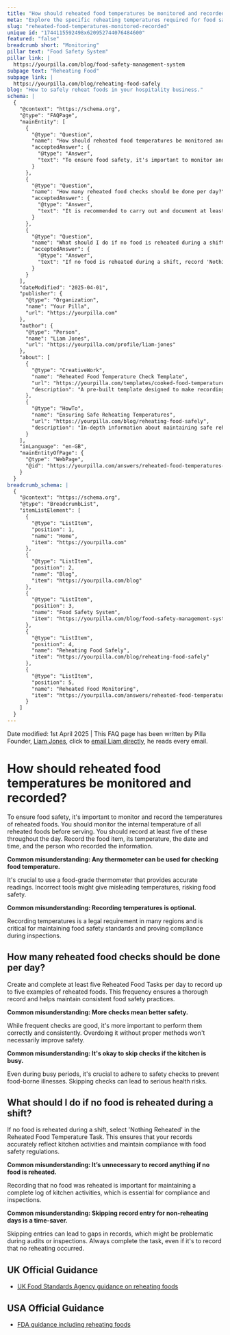 ```yaml
---
title: "How should reheated food temperatures be monitored and recorded?"
meta: "Explore the specific reheating temperatures required for food safety, the importance of proper equipment, and procedures for recording compliance."
slug: "reheated-food-temperatures-monitored-recorded"
unique id: "1744115592498x620952744076484600"
featured: "false"
breadcrumb short: "Monitoring"
pillar text: "Food Safety System"
pillar link: |
  https://yourpilla.com/blog/food-safety-management-system
subpage text: "Reheating Food"
subpage link: |
  https://yourpilla.com/blog/reheating-food-safely
blog: "How to safely reheat foods in your hospitality business."
schema: |
  {
    "@context": "https://schema.org",
    "@type": "FAQPage",
    "mainEntity": [
      {
        "@type": "Question",
        "name": "How should reheated food temperatures be monitored and recorded?",
        "acceptedAnswer": {
          "@type": "Answer",
          "text": "To ensure food safety, it's important to monitor and record the temperatures of reheated foods before serving. Monitor the internal temperature and ensure to record the temperature for at least five different food items throughout the day. Include the food item, its temperature, the date, time, and the person who recorded it. Always use a food-grade thermometer for accurate results."
        }
      },
      {
        "@type": "Question",
        "name": "How many reheated food checks should be done per day?",
        "acceptedAnswer": {
          "@type": "Answer",
          "text": "It is recommended to carry out and document at least five reheated food checks per day. This helps to maintain a thorough record and upholds consistent food safety practices. Performing checks correctly and consistently is crucial, even during busy times."
        }
      },
      {
        "@type": "Question",
        "name": "What should I do if no food is reheated during a shift?",
        "acceptedAnswer": {
          "@type": "Answer",
          "text": "If no food is reheated during a shift, record 'Nothing Reheated' in the Reheated Food Temperature Task. This action ensures that records accurately reflect kitchen activities and you remain compliant with food safety regulations."
        }
      }
    ],
    "dateModified": "2025-04-01",
    "publisher": {
      "@type": "Organization",
      "name": "Your Pilla",
      "url": "https://yourpilla.com"
    },
    "author": {
      "@type": "Person",
      "name": "Liam Jones",
      "url": "https://yourpilla.com/profile/liam-jones"
    },
    "about": [
      {
        "@type": "CreativeWork",
        "name": "Reheated Food Temperature Check Template",
        "url": "https://yourpilla.com/templates/cooked-food-temperature-check",
        "description": "A pre-built template designed to make recording temperatures of reheated foods simple, compliant, and efficient."
      },
      {
        "@type": "HowTo",
        "name": "Ensuring Safe Reheating Temperatures",
        "url": "https://yourpilla.com/blog/reheating-food-safely",
        "description": "In-depth information about maintaining safe reheating temperatures to prevent food-borne illnesses."
      }
    ],
    "inLanguage": "en-GB",
    "mainEntityOfPage": {
      "@type": "WebPage",
      "@id": "https://yourpilla.com/answers/reheated-food-temperatures-monitored-recorded"
    }
  }
breadcrumb_schema: |
  {
    "@context": "https://schema.org",
    "@type": "BreadcrumbList",
    "itemListElement": [
      {
        "@type": "ListItem",
        "position": 1,
        "name": "Home",
        "item": "https://yourpilla.com"
      },
      {
        "@type": "ListItem",
        "position": 2,
        "name": "Blog",
        "item": "https://yourpilla.com/blog"
      },
      {
        "@type": "ListItem",
        "position": 3,
        "name": "Food Safety System",
        "item": "https://yourpilla.com/blog/food-safety-management-system"
      },
      {
        "@type": "ListItem",
        "position": 4,
        "name": "Reheating Food Safely",
        "item": "https://yourpilla.com/blog/reheating-food-safely"
      },
      {
        "@type": "ListItem",
        "position": 5,
        "name": "Reheated Food Monitoring",
        "item": "https://yourpilla.com/answers/reheated-food-temperatures-monitored-recorded"
      }
    ]
  }
---
```


Date modified: 1st April 2025 | This FAQ page has been written by Pilla Founder, [Liam Jones](https://yourpilla.com/profile/liam-jones), click to [email Liam directly](https://mailto:liam@yourpilla.com), he reads every email.

# How should reheated food temperatures be monitored and recorded?

To ensure food safety, it's important to monitor and record the temperatures of reheated foods. You should monitor the internal temperature of all reheated foods before serving. You should record at least five of these throughout the day. Record the food item, its temperature, the date and time, and the person who recorded the information.

**Common misunderstanding: Any thermometer can be used for checking food temperature.**

It's crucial to use a food-grade thermometer that provides accurate readings. Incorrect tools might give misleading temperatures, risking food safety.

**Common misunderstanding: Recording temperatures is optional.**

Recording temperatures is a legal requirement in many regions and is critical for maintaining food safety standards and proving compliance during inspections.

## How many reheated food checks should be done per day?

Create and complete at least five Reheated Food Tasks per day to record up to five examples of reheated foods. This frequency ensures a thorough record and helps maintain consistent food safety practices.

**Common misunderstanding: More checks mean better safety.**

While frequent checks are good, it's more important to perform them correctly and consistently. Overdoing it without proper methods won't necessarily improve safety.

**Common misunderstanding: It's okay to skip checks if the kitchen is busy.**

Even during busy periods, it's crucial to adhere to safety checks to prevent food-borne illnesses. Skipping checks can lead to serious health risks.

## What should I do if no food is reheated during a shift?

If no food is reheated during a shift, select 'Nothing Reheated' in the Reheated Food Temperature Task. This ensures that your records accurately reflect kitchen activities and maintain compliance with food safety regulations.

**Common misunderstanding: It’s unnecessary to record anything if no food is reheated.**

Recording that no food was reheated is important for maintaining a complete log of kitchen activities, which is essential for compliance and inspections.

**Common misunderstanding: Skipping record entry for non-reheating days is a time-saver.**

Skipping entries can lead to gaps in records, which might be problematic during audits or inspections. Always complete the task, even if it's to record that no reheating occurred.

## UK Official Guidance

-   [UK Food Standards Agency guidance on reheating foods](https://www.food.gov.uk/sites/default/files/media/document/reheating.pdf)
    

## USA Official Guidance

-   [FDA guidance including reheating foods](https://www.fsis.usda.gov/food-safety/safe-food-handling-and-preparation/food-safety-basics/leftovers-and-food-safety#:~:text=When%20reheating%20leftovers%2C%20be%20sure,heat%20all%20the%20way%20through.)
